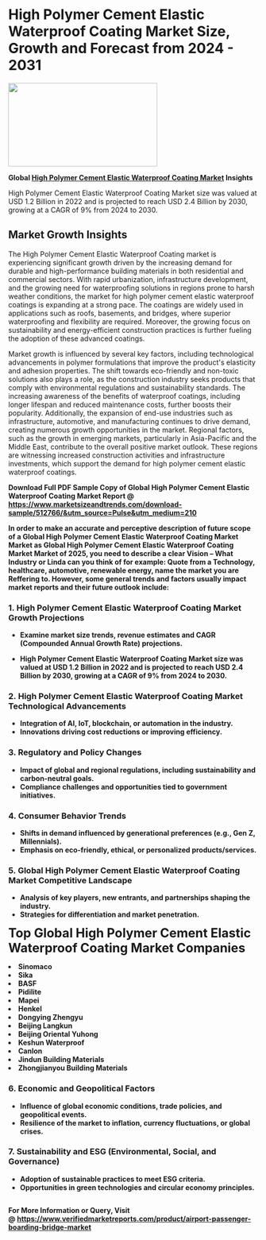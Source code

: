 <H1>High Polymer Cement Elastic Waterproof Coating Market Size, Growth and Forecast from 2024 - 2031</H1><img class="aligncenter size-medium wp-image-584254" src="https://thirdeyenews.in/wp-content/uploads/2024/09/Global-Market-Research-300x168.jpeg" alt="" width="300" height="168" /><p><strong>Global&nbsp;<a href="https://www.marketsizeandtrends.com/download-sample/512766/&amp;utm_source=Pulse&amp;utm_medium=210">High Polymer Cement Elastic Waterproof Coating Market</a> Insights</strong></p><p>High Polymer Cement Elastic Waterproof Coating Market size was valued at USD 1.2 Billion in 2022 and is projected to reach USD 2.4 Billion by 2030, growing at a CAGR of 9% from 2024 to 2030.</p><p><h2>Market Growth Insights</h2> <p>The High Polymer Cement Elastic Waterproof Coating market is experiencing significant growth driven by the increasing demand for durable and high-performance building materials in both residential and commercial sectors. With rapid urbanization, infrastructure development, and the growing need for waterproofing solutions in regions prone to harsh weather conditions, the market for high polymer cement elastic waterproof coatings is expanding at a strong pace. The coatings are widely used in applications such as roofs, basements, and bridges, where superior waterproofing and flexibility are required. Moreover, the growing focus on sustainability and energy-efficient construction practices is further fueling the adoption of these advanced coatings.</p> <p><strong></strong></p> <p>Market growth is influenced by several key factors, including technological advancements in polymer formulations that improve the product's elasticity and adhesion properties. The shift towards eco-friendly and non-toxic solutions also plays a role, as the construction industry seeks products that comply with environmental regulations and sustainability standards. The increasing awareness of the benefits of waterproof coatings, including longer lifespan and reduced maintenance costs, further boosts their popularity. Additionally, the expansion of end-use industries such as infrastructure, automotive, and manufacturing continues to drive demand, creating numerous growth opportunities in the market. Regional factors, such as the growth in emerging markets, particularly in Asia-Pacific and the Middle East, contribute to the overall positive market outlook. These regions are witnessing increased construction activities and infrastructure investments, which support the demand for high polymer cement elastic waterproof coatings.</p> <p><strong></p><p><span class=""><strong>Download Full PDF Sample Copy of Global High Polymer Cement Elastic Waterproof Coating Market Report</strong> @ <a href="https://www.marketsizeandtrends.com/download-sample/512766/&amp;utm_source=Pulse&amp;utm_medium=210" target="_blank">https://www.marketsizeandtrends.com/download-sample/512766/&amp;utm_source=Pulse&amp;utm_medium=210</a></span></p><p>In order to make an accurate and perceptive description of future scope of a Global&nbsp;High Polymer Cement Elastic Waterproof Coating Market Market as Global&nbsp;High Polymer Cement Elastic Waterproof Coating Market Market of 2025, you need to describe a clear Vision &ndash; What Industry or Linda can you think of for example: Quote from a Technology, healthcare, automotive, renewable energy, name the market you are Reffering to. However, some general trends and factors usually impact market reports and their future outlook include:</p><h3>1.&nbsp;<strong>High Polymer Cement Elastic Waterproof Coating Market Growth Projections</strong></h3><ul><li>Examine market size trends, revenue estimates and CAGR (Compounded Annual Growth Rate) projections.</li><li><p>High Polymer Cement Elastic Waterproof Coating Market size was valued at USD 1.2 Billion in 2022 and is projected to reach USD 2.4 Billion by 2030, growing at a CAGR of 9% from 2024 to 2030.</p></li></ul><h3>2.&nbsp;<strong>High Polymer Cement Elastic Waterproof Coating Market Technological Advancements</strong></h3><ul><li>Integration of AI, IoT, blockchain, or automation in the industry.</li><li>Innovations driving cost reductions or improving efficiency.</li></ul><h3>3.&nbsp;<strong>Regulatory and Policy Changes</strong></h3><ul><li>Impact of global and regional regulations, including sustainability and carbon-neutral goals.</li><li>Compliance challenges and opportunities tied to government initiatives.</li></ul><h3>4.&nbsp;<strong>Consumer Behavior Trends</strong></h3><ul><li>Shifts in demand influenced by generational preferences (e.g., Gen Z, Millennials).</li><li>Emphasis on eco-friendly, ethical, or personalized products/services.</li></ul><h3>5.&nbsp;<strong>Global High Polymer Cement Elastic Waterproof Coating Market Competitive Landscape</strong></h3><ul><li>Analysis of key players, new entrants, and partnerships shaping the industry.</li><li>Strategies for differentiation and market penetration.</li></ul><p data-pm-slice="1 1 []"><span style="color: inherit; font-family: inherit; font-size: 25px;">Top Global High Polymer Cement Elastic Waterproof Coating Market Companies</span></p><div class="" data-test-id=""><p><li>Sinomaco</li><li> Sika</li><li> BASF</li><li> Pidilite</li><li> Mapei</li><li> Henkel</li><li> Dongying Zhengyu</li><li> Beijing Langkun</li><li> Beijing Oriental Yuhong</li><li> Keshun Waterproof</li><li> Canlon</li><li> Jindun Building Materials</li><li> Zhongjianyou Building Materials</li></p></div><h3>6.&nbsp;<strong>Economic and Geopolitical Factors</strong></h3><ul><li>Influence of global economic conditions, trade policies, and geopolitical events.</li><li>Resilience of the market to inflation, currency fluctuations, or global crises.</li></ul><h3>7.&nbsp;<strong>Sustainability and ESG (Environmental, Social, and Governance)</strong></h3><ul><li>Adoption of sustainable practices to meet ESG criteria.</li><li>Opportunities in green technologies and circular economy principles.</li></ul><h2><strong style="font-size: 14px;">For More Information or Query, Visit @&nbsp;</strong><a style="background-color: #ffffff; font-size: 14px;" href="https://www.marketsizeandtrends.com/report/high-polymer-cement-elastic-waterproof-coating-market/" target="_blank">https://www.verifiedmarketreports.com/product/airport-passenger-boarding-bridge-market</a></h2>
